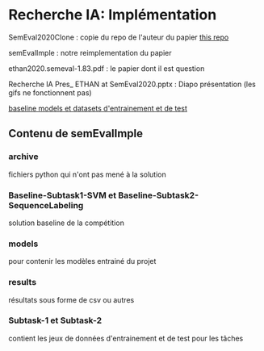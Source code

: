 # Recherche IA: Implémentation

SemEval2020Clone : copie du repo de l'auteur du papier [this repo](https://github.com/lenyabloko/SemEval2020)

semEvalImple : notre reimplementation du papier

ethan2020.semeval-1.83.pdf : le papier dont il est question

Recherche IA Pres_ ETHAN at SemEval2020.pptx : Diapo présentation (les gifs ne fonctionnent pas)

[baseline models et datasets d'entrainement et de test](https://github.com/arielsho/SemEval-2020-Task-5)

## Contenu de semEvalImple
### archive 

fichiers python qui n'ont pas mené à la solution

### Baseline-Subtask1-SVM et Baseline-Subtask2-SequenceLabeling

solution baseline de la compétition

### models

pour contenir les modèles entrainé du projet

### results

résultats sous forme de csv ou autres

### Subtask-1 et Subtask-2

contient les jeux de données d'entrainement et de test pour les tâches


